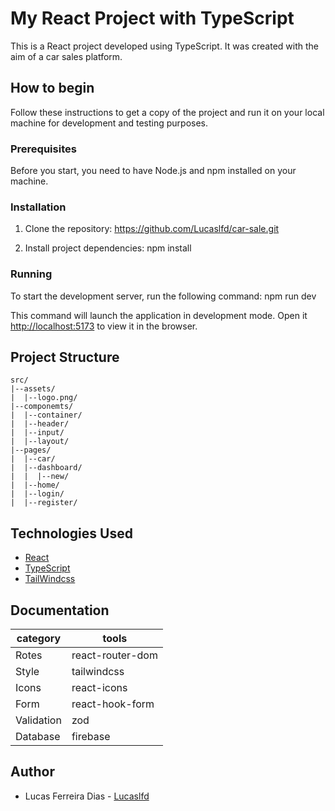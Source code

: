 # My React Project with TypeScript

This is a React project developed using TypeScript. It was created with the aim of a car sales platform.

## How to begin

Follow these instructions to get a copy of the project and run it on your local machine for development and testing purposes.

### Prerequisites

Before you start, you need to have Node.js and npm installed on your machine.

### Installation

1. Clone the repository: https://github.com/Lucaslfd/car-sale.git

2. Install project dependencies: npm install

### Running

To start the development server, run the following command: npm run dev

This command will launch the application in development mode. Open it [http://localhost:5173](http://localhost:5173) to view it in the browser.

## Project Structure

```shell
src/
|--assets/
|  |--logo.png/
|--componemts/
|  |--container/
|  |--header/
|  |--input/
|  |--layout/
|--pages/
|  |--car/
|  |--dashboard/
|  |  |--new/
|  |--home/
|  |--login/
|  |--register/
```

## Technologies Used

- [React](https://reactjs.org/)
- [TypeScript](https://www.typescriptlang.org/)
- [TailWindcss](https://tailwindcss.com/docs/guides/vite)

## Documentation

| category   | tools            |
| ---------- | ---------------- |
| Rotes      | react-router-dom |
| Style      | tailwindcss      |
| Icons      | react-icons      |
| Form       | react-hook-form  |
| Validation | zod              |
| Database   | firebase         |

## Author

- Lucas Ferreira Dias - [Lucaslfd](https://github.com/Lucaslfd)
